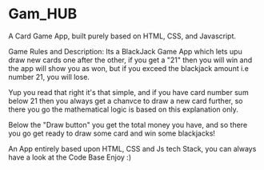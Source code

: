 # Gam_HUB
A Card Game App, built purely based on HTML, CSS, and Javascript.

Game Rules and Description: 
Its a BlackJack Game App which lets upu draw new cards one after the other, 
if you get a "21" then you will win and the app will show you as won, but if you exceed the blackjack
amount i.e number 21, you will lose. 

Yup you read that right it's that simple, and if you have card number sum below 21 then you always get a chanvce to draw a new card further,
so there you go the mathematical logic is based on this explanation only.

Below the "Draw button" you get the total money you have, and so there you go get ready to draw some
card and win some blackjacks! 

An App entirely based upon HTML, CSS and Js tech Stack, you can always have a look at the Code Base Enjoy :)

